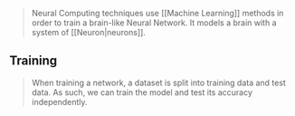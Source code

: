 > Neural Computing techniques use [[Machine Learning]] methods in order to train a brain-like Neural Network. It models a brain with a system of [[Neuron|neurons]].

## Training
> When training a network, a dataset is split into training data and test data. As such, we can train the model and test its accuracy independently.

